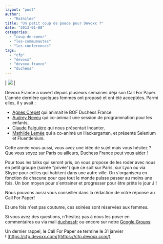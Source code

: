 ```yaml
---
layout: "post"
author: 
  - "Mathilde"
title: "Un petit coup de pouce pour Devoxx ?"
date: "2013-01-08"
categories: 
  - "coup-de-coeur"
  - "les-communautes"
  - "les-conferences"
tags: 
  - "cfp"
  - "devoxx"
  - "devoxx-france"
  - "duchess"
---
```


| ![](http://www.devoxx.com/download/attachments/6816022/DevoxxFR-2012-skyscraper02-160-600.png?version=1&modificationDate=1355752088000) |

Devoxx France a ouvert depuis plusieurs semaines déjà son Call For Paper. L'année dernière quelques femmes ont proposé et ont été acceptées. Parmi elles, il y avait :

- [Agnes Crepet](http://www.devoxx.com/display/FR12/Agnes+Crepet) qui animait le BOF Duchess France
- [Audrey Neveu](http://www.devoxx.com/display/FR12/Audrey+Neveu) qui co-animait une session de programmation pour les enfants,
- [Claude Falguière](http://www.devoxx.com/display/FR12/Claude+Falguiere) qui nous présentait Incanter,
- [Mathilde Lemée](http://www.devoxx.com/display/FR12/Mathilde+Lemee) qui a co-animé un Hackergarten, et présenté Selenium et Fluentlenium.

Cette année vous aussi, vous avez une idée de sujet mais vous hésitez ? Que vous soyez sur Paris ou ailleurs, Duchess France peut vous aider !

Pour tous les talks qui seront pris, on vous propose de les roder avec nous en petit groupe (soirée "privée") que ce soit sur Paris, sur Lyon ou via Skype pour celles qui habitent dans une autre ville. On s'organisera en fonction de chacune pour que tout le monde puisse passer au moins une fois. Un bon moyen pour s'entrainer et progresser pour être prête le jour J !

Nous pouvons aussi vous conseiller dans la rédaction de votre réponse au Call For Paper!

Et une fois n'est pas coutume, ces soirées sont réservées aux femmes.

Si vous avez des questions, n'hésitez pas à nous les poser en commentaires ou via mail [duchessfr](mailto:duchessfr@gmail.com) ou encore sur notre [Google Groups](https://groups.google.com/forum/?hl=fr&fromgroups#!forum/duchessfr).

Un dernier rappel, le Call For Paper se termine le 31 janvier ! [https://cfp.devoxx.com/](https://cfp.devoxx.com/)
